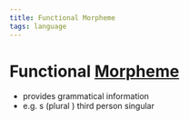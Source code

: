 ```yaml
---
title: Functional Morpheme
tags: language
---
```


# Functional [Morpheme](Morpheme.md)
- provides grammatical information
- e.g. s (plural ) third person singular
































































































